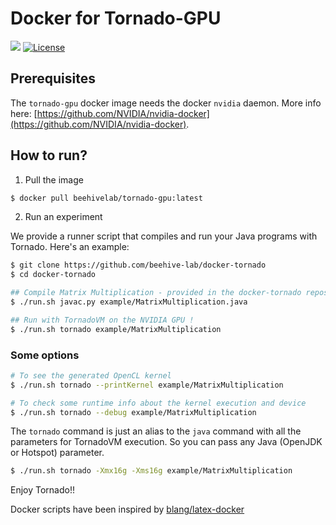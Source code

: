 # Docker for Tornado-GPU


![](https://img.shields.io/docker/pulls/beehivelab/tornado-gpu.svg)  [![License](https://img.shields.io/badge/License-Apache%202.0-orange.svg)](https://opensource.org/licenses/Apache-2.0)

## Prerequisites

The `tornado-gpu` docker image needs the docker `nvidia` daemon. 
More info here: [https://github.com/NVIDIA/nvidia-docker](https://github.com/NVIDIA/nvidia-docker).

## How to run?

1) Pull the image

```bash
$ docker pull beehivelab/tornado-gpu:latest
```

2) Run an experiment

We provide a runner script that compiles and run your Java programs with Tornado. Here's an example: 

```bash
$ git clone https://github.com/beehive-lab/docker-tornado
$ cd docker-tornado

## Compile Matrix Multiplication - provided in the docker-tornado repository
$ ./run.sh javac.py example/MatrixMultiplication.java

## Run with TornadoVM on the NVIDIA GPU !
$ ./run.sh tornado example/MatrixMultiplication 
```

### Some options

```bash
# To see the generated OpenCL kernel
$ ./run.sh tornado --printKernel example/MatrixMultiplication

# To check some runtime info about the kernel execution and device
$ ./run.sh tornado --debug example/MatrixMultiplication
```

The `tornado` command is just an alias to the `java` command with all the parameters for TornadoVM execution. So you can pass any Java (OpenJDK or Hotspot) parameter.

```bash
$ ./run.sh tornado -Xmx16g -Xms16g example/MatrixMultiplication
```

Enjoy Tornado!! 

Docker scripts have been inspired by [blang/latex-docker](https://github.com/blang/latex-docker)
